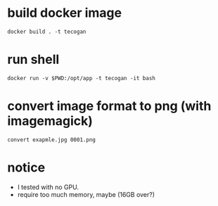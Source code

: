 # build docker image

```
docker build . -t tecogan
```

# run shell
```
docker run -v $PWD:/opt/app -t tecogan -it bash
```

# convert image format to png (with imagemagick)
```
convert exapmle.jpg 0001.png
```

# notice

- I tested with no GPU.
- require too much memory, maybe (16GB over?)
